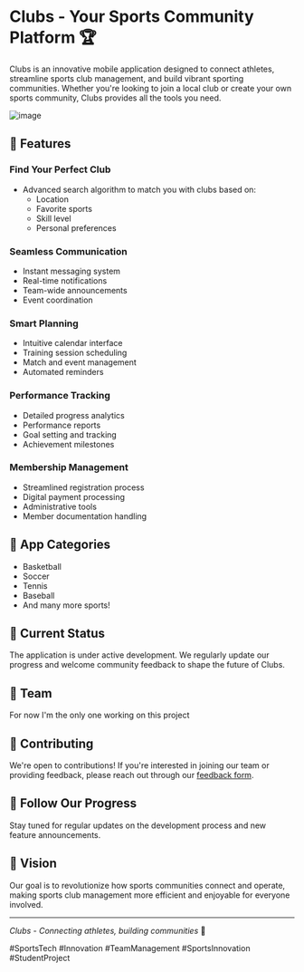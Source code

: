 # Clubs - Your Sports Community Platform 🏆

Clubs is an innovative mobile application designed to connect athletes, streamline sports club management, and build vibrant sporting communities. Whether you're looking to join a local club or create your own sports community, Clubs provides all the tools you need.

![image](https://github.com/user-attachments/assets/9b862b1e-3791-4369-b625-bf32c2243bd4)


## 🌟 Features

### Find Your Perfect Club
- Advanced search algorithm to match you with clubs based on:
  - Location
  - Favorite sports
  - Skill level
  - Personal preferences

### Seamless Communication
- Instant messaging system
- Real-time notifications
- Team-wide announcements
- Event coordination

### Smart Planning
- Intuitive calendar interface
- Training session scheduling
- Match and event management
- Automated reminders

### Performance Tracking
- Detailed progress analytics
- Performance reports
- Goal setting and tracking
- Achievement milestones

### Membership Management
- Streamlined registration process
- Digital payment processing
- Administrative tools
- Member documentation handling

## 📱 App Categories
- Basketball
- Soccer
- Tennis
- Baseball
- And many more sports!

## 🚀 Current Status
The application is under active development. We regularly update our progress and welcome community feedback to shape the future of Clubs.

## 👥 Team
For now I'm the only one working on this project

## 🤝 Contributing
We're open to contributions! If you're interested in joining our team or providing feedback, please reach out through our [feedback form](https://lnkd.in/evGJHzKP).

## 📢 Follow Our Progress
Stay tuned for regular updates on the development process and new feature announcements.

## 🎯 Vision
Our goal is to revolutionize how sports communities connect and operate, making sports club management more efficient and enjoyable for everyone involved.

---

*Clubs - Connecting athletes, building communities* 🌟

#SportsTech #Innovation #TeamManagement #SportsInnovation #StudentProject
